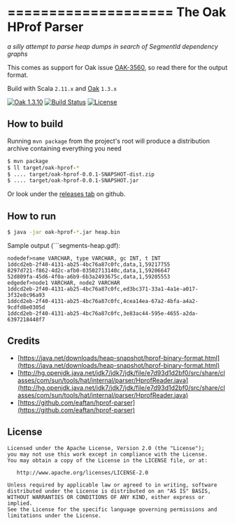 ====================
The Oak HProf Parser
====================

*a silly attempt to parse heap dumps in search of SegmentId dependency graphs*

This comes as support for Oak issue [OAK-3560](https://issues.apache.org/jira/browse/OAK-3560), so read there for the output format.

Build with Scala ```2.11.x``` and [Oak](https://jackrabbit.apache.org/oak/) ```1.3.x```

[![Oak 1.3.10](https://img.shields.io/badge/Oak-1.3.10-green.svg)](https://jackrabbit.apache.org/oak/)
[![Build Status](https://travis-ci.org/stillalex/oak-hprof-parser.svg?branch=master)](https://travis-ci.org/stillalex/oak-hprof-parser)
[![License](http://img.shields.io/:license-Apache%202-red.svg)](http://www.apache.org/licenses/LICENSE-2.0.txt)

How to build
------------
Running `mvn package` from the project's root will produce a distribution archive containing everything you need

```bash
$ mvn package
$ ll target/oak-hprof-*
$ .... target/oak-hprof-0.0.1-SNAPSHOT-dist.zip
$ .... target/oak-hprof-0.0.1-SNAPSHOT.jar
```

Or look under the [releases tab](../../releases) on github.

How to run
----------
```bash
$ java -jar oak-hprof-*.jar heap.bin
```

Sample output (```segments-heap.gdf):
```
nodedef>name VARCHAR, type VARCHAR, gc INT, t INT
1ddcd2eb-2f40-4131-ab25-4bc76a87c0fc,data,1,59217755
8297d721-f862-4d2c-afb0-03502713140c,data,1,59206647
52d809fa-45d6-4f0a-a6b9-6b3a2493675c,data,1,59205553
edgedef>node1 VARCHAR, node2 VARCHAR
1ddcd2eb-2f40-4131-ab25-4bc76a87c0fc,ed3bc371-33a1-4a1e-a017-3f32e8c96a93
1ddcd2eb-2f40-4131-ab25-4bc76a87c0fc,4cea14ea-67a2-4bfa-a4a2-9cdfd8e0305d
1ddcd2eb-2f40-4131-ab25-4bc76a87c0fc,3e83ac44-595e-4655-a2da-6397218448f7
```

Credits
-------

* [https://java.net/downloads/heap-snapshot/hprof-binary-format.html](https://java.net/downloads/heap-snapshot/hprof-binary-format.html)
* [http://hg.openjdk.java.net/jdk7/jdk7/jdk/file/e7d93d1d2bf0/src/share/classes/com/sun/tools/hat/internal/parser/HprofReader.java](http://hg.openjdk.java.net/jdk7/jdk7/jdk/file/e7d93d1d2bf0/src/share/classes/com/sun/tools/hat/internal/parser/HprofReader.java)
* [https://github.com/eaftan/hprof-parser](https://github.com/eaftan/hprof-parser)

License
-------

```
Licensed under the Apache License, Version 2.0 (the "License");
you may not use this work except in compliance with the License.
You may obtain a copy of the License in the LICENSE file, or at:

   http://www.apache.org/licenses/LICENSE-2.0

Unless required by applicable law or agreed to in writing, software
distributed under the License is distributed on an "AS IS" BASIS,
WITHOUT WARRANTIES OR CONDITIONS OF ANY KIND, either express or implied.
See the License for the specific language governing permissions and
limitations under the License.
```
